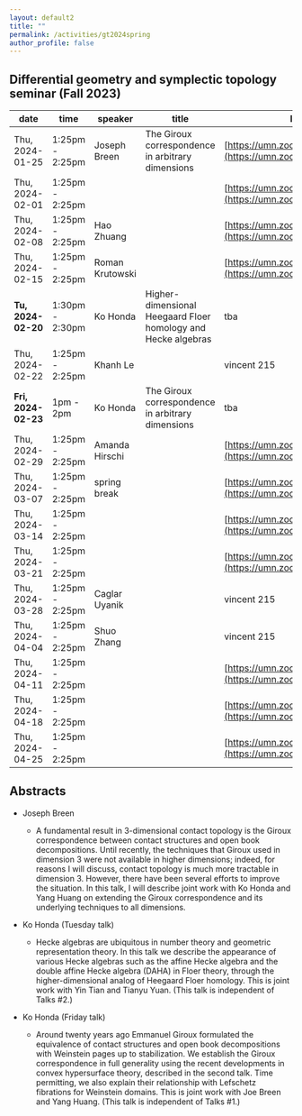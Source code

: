 ```yaml
---
layout: default2
title: ""
permalink: /activities/gt2024spring
author_profile: false
---
```


## Differential geometry and symplectic topology seminar (Fall 2023)

| date | time | speaker | title | location
| -- | -- | ---- | -------- | ----- 
 | Thu, 2024-01-25 | 1:25pm - 2:25pm | Joseph Breen | The Giroux correspondence in arbitrary dimensions | [https://umn.zoom.us/j/92113794726](https://umn.zoom.us/j/92113794726) | 
 | Thu, 2024-02-01 | 1:25pm - 2:25pm |  |  | [https://umn.zoom.us/j/92113794726](https://umn.zoom.us/j/92113794726) | 
 | Thu, 2024-02-08 | 1:25pm - 2:25pm | Hao Zhuang  |  | [https://umn.zoom.us/j/92113794726](https://umn.zoom.us/j/92113794726) | 
 | Thu, 2024-02-15 | 1:25pm - 2:25pm | Roman Krutowski |  | [https://umn.zoom.us/j/92113794726](https://umn.zoom.us/j/92113794726) | 
 | **Tu, 2024-02-20** | 1:30pm - 2:30pm | Ko Honda  | Higher-dimensional Heegaard Floer homology and Hecke algebras | tba | 
 | Thu, 2024-02-22 | 1:25pm - 2:25pm | Khanh Le  |  | vincent 215 | 
 | **Fri, 2024-02-23** | 1pm - 2pm | Ko Honda  | The Giroux correspondence in arbitrary dimensions  | tba | 
 | Thu, 2024-02-29 | 1:25pm - 2:25pm | Amanda Hirschi  |  | [https://umn.zoom.us/j/92113794726](https://umn.zoom.us/j/92113794726) | 
 | Thu, 2024-03-07 | 1:25pm - 2:25pm | spring break |  | [https://umn.zoom.us/j/92113794726](https://umn.zoom.us/j/92113794726) | 
 | Thu, 2024-03-14 | 1:25pm - 2:25pm |  |  | [https://umn.zoom.us/j/92113794726](https://umn.zoom.us/j/92113794726) | 
 | Thu, 2024-03-21 | 1:25pm - 2:25pm |  |  | [https://umn.zoom.us/j/92113794726](https://umn.zoom.us/j/92113794726) | 
 | Thu, 2024-03-28 | 1:25pm - 2:25pm | Caglar Uyanik |  | vincent 215 | 
 | Thu, 2024-04-04 | 1:25pm - 2:25pm | Shuo Zhang |  | vincent 215 | 
 | Thu, 2024-04-11 | 1:25pm - 2:25pm |  |  | [https://umn.zoom.us/j/92113794726](https://umn.zoom.us/j/92113794726) | 
 | Thu, 2024-04-18 | 1:25pm - 2:25pm |  |  | [https://umn.zoom.us/j/92113794726](https://umn.zoom.us/j/92113794726) | 
 | Thu, 2024-04-25 | 1:25pm - 2:25pm |  |  | [https://umn.zoom.us/j/92113794726](https://umn.zoom.us/j/92113794726) | 


## Abstracts

- Joseph Breen

  - A fundamental result in 3-dimensional contact topology is the Giroux correspondence between contact structures and open book decompositions. Until recently, the techniques that Giroux used in dimension 3 were not available in higher dimensions; indeed, for reasons I will discuss, contact topology is much more tractable in dimension 3. However, there have been several efforts to improve the situation. In this talk, I will describe joint work with Ko Honda and Yang Huang on extending the Giroux correspondence and its underlying techniques to all dimensions.

- Ko Honda (Tuesday talk)

  - Hecke algebras are ubiquitous in number theory and geometric representation theory. In this talk we describe the appearance of various Hecke algebras such as the affine Hecke algebra and the double affine Hecke algebra (DAHA) in Floer theory, through the higher-dimensional analog of Heegaard Floer homology. This is joint work with Yin Tian and Tianyu Yuan.  (This talk is independent of Talks #2.)

- Ko Honda (Friday talk)

  - Around twenty years ago Emmanuel Giroux formulated the equivalence of contact structures and open book decompositions with Weinstein pages up to stabilization. We establish the Giroux correspondence in full generality using the recent developments in convex hypersurface theory, described in the second talk.  Time permitting, we also explain their relationship with Lefschetz fibrations for Weinstein domains.  This is joint work with Joe Breen and Yang Huang. (This talk is independent of Talks #1.)
